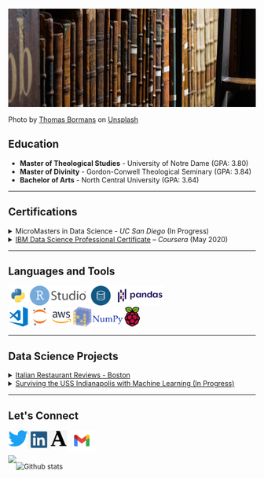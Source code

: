 <code><img height="200px" src="assets/thomas-bormans-IHQHXj3jv6E-unsplash.jpg"></code>

<span>Photo by <a href="https://unsplash.com/@thomasbormans?utm_source=unsplash&amp;utm_medium=referral&amp;utm_content=creditCopyText">Thomas Bormans</a> on <a href="https://unsplash.com/s/photos/old-books?utm_source=unsplash&amp;utm_medium=referral&amp;utm_content=creditCopyText">Unsplash</a></span>

## Education

* **Master of Theological Studies** - University of Notre Dame (GPA: 3.80)
* **Master of Divinity** - Gordon-Conwell Theological Seminary (GPA: 3.84)
* **Bachelor of Arts** - North Central University (GPA: 3.64)
___
## Certifications
  <details><summary>
  MicroMasters in Data Science - <em>UC San Diego</em> (In Progress)</summary>
  <br>
  <strong>Graduate-Level Courses</strong>
  <ol>
    <li>Python for Data Science (In Progress)</li>
    <li>Probability and Statistics in Data Science Using Python (In Progress)</li>
    <li>Machine Learning Fundamentals (Summer 2021)</li>
    <li>Big Data Analytics Using Spark (Summer 2021)</li>
  </ol>
  </details>
  
  <details><summary>
  <a href="https://coursera.org/share/374bbba40c6456b1f397e0cd05d2fccf">IBM Data Science Professional Certificate</a> – <em>Coursera</em> (May 2020)
  </summary>
  <br>
  <strong>150 Hours of Coursework and Projects</strong>
   <ol>
    <li>What is Data Science?</li>
    <li>Tools for Data Science</li>
    <li>Data Science Methodology</li>
    <li>Python for Data Science and AI</li>
    <li>Databases and SQL for Data Science with Python</li>
    <li>Data Analysis, Visualization, and Machine Learning with Python</li>
    <li><a href="https://github.com/dmsmiley/Italian_Restaurant_Review_Boston">Applied Data Science Capstone</a></li>
  </ol>
  </details>
  
___
## Languages and Tools
<code><img height="40" src="assets/python.png"></code>
<code><img height="40" src="assets/RStudio.png"></code>
<code><img height="40" src="assets/sql.png"></code>
<code><img height="40" src="assets/pandas.png"></code>
<br>
<code><img height="40" src="assets/visual-studio-code.png"></code>
<code><img height="40" src="assets/jupyter-notebook.png"></code>
<code><img height="40" src="assets/aws.png"></code>
<code><img height="40" src="assets/numpy.png"></code>
<code><img height="40" src="assets/raspberry.png"></code>

___
## Data Science Projects
  <details><summary>
  <a href='https://github.com/dmsmiley/Italian_Restaurant_Review_Boston'<strong>Italian Restaurant Reviews - Boston</strong></a>
  </summary>
  <br>
  <strong>Skills</strong>
  <ul>
    <li>Scrape restaurant reviews from FourSquare API</li>
    <li>Capture GeoJSON data from Boston Open Data</li>
  </ul>
  <strong>Python Libraries</strong>
  <ul>
    <li>Pandas</li>
    <li>NumPy</li>
    <li>BeautifulSoup</li>
    <li>Folium</li>
    <li>MatplotLib</li>
    <li>GeoPy</li>
  </details>
  <details><summary>
  <a href='https://github.com/dmsmiley/USS_Indianapolis'<strong>Surviving the USS Indianapolis with Machine Learning (In Progress)</strong></a>
  </summary>
  <br>
  <strong>Skills</strong>
  <ul>
    <li>Working with local archivists to collect and clean data</li>
    <li>Training and testing machine learning models</li>
    <li>Using logistic regression to predict survivability</li>
  </ul>
  <strong>Python Libraries</strong>
  <ul>
    <li>Pandas</li>
    <li>NumPy</li>
    <li>MatplotLib</li>
    <li>Seaborn</li>
    <li>Scikit-Learn</li>
  </details>
  
___
## Let's Connect

<a href="https://twitter.com/davidm_smiley">
  <img align="left" alt="David M. Smiley | Twitter" width="40px" src="assets/twitter-logo.png"/>
</a>
<a href="https://www.linkedin.com/in/david-m-smiley/">
  <img align="left" alt="David M. Smiley | LinkedIn" width="45px" src="assets/linkedin.png"/>
</a>
<a href="https://nd.academia.edu/DavidMSmiley">
  <img align="left" alt="David M. Smiley | Academia.edu" width="35px" src="assets/academia.png"/>
</a>
<a href="mailto:davidmsmiley@gmail.com">
  <img align="left" alt="David M. Smiley | Gmail" width="60px" src="assets/gmail.png"/>
</a>

<br>
<br>
<br>

<a href="https://github.com/dmsmiley/dmsmiley">
  <img align="left" src="https://github-readme-stats.vercel.app/api/top-langs/?username=dmsmiley&hide=java,html&title_color=ffffff&text_color=c9cacc&icon_color=2bbc8a&bg_color=1d1f21" />
</a>

![Github stats](https://github-readme-stats.vercel.app/api?username=dmsmiley&theme=highcontrast&show_icons=true&count_private=true)
